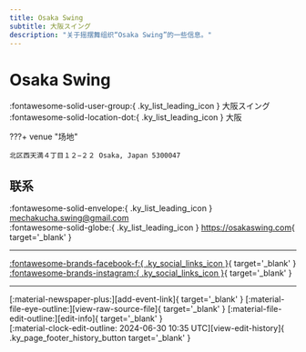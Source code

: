 ```yaml
---
title: Osaka Swing
subtitle: 大阪スイング
description: "关于摇摆舞组织“Osaka Swing”的一些信息。"
---
```


# Osaka Swing

:fontawesome-solid-user-group:{ .ky_list_leading_icon } 大阪スイング  
:fontawesome-solid-location-dot:{ .ky_list_leading_icon } 大阪  


???+ venue "场地"

    北区西天満４丁目１２−２２ Osaka, Japan 5300047  

## 联系

:fontawesome-solid-envelope:{ .ky_list_leading_icon } <mechakucha.swing@gmail.com>  
:fontawesome-solid-globe:{ .ky_list_leading_icon } <https://osakaswing.com>{ target='_blank' }  

---

 [:fontawesome-brands-facebook-f:{ .ky_social_links_icon }](https://www.facebook.com/osakaswing){ target='_blank' } [:fontawesome-brands-instagram:{ .ky_social_links_icon }](https://instagram.com/osakaswing){ target='_blank' }

---

<div class="ky_page_footer" markdown>
<div class="ky_page_footer_trailing" markdown="span">
[:material-newspaper-plus:][add-event-link]{ target='_blank' }
[:material-file-eye-outline:][view-raw-source-file]{ target='_blank' }
[:material-file-edit-outline:][edit-info]{ target='_blank' }
</div>
<div class="ky_page_footer_leading" markdown="span">
[:material-clock-edit-outline: 2024-06-30 10:35 UTC][view-edit-history]{ .ky_page_footer_history_button target='_blank' }
</div>
</div>

[add-event-link]: https://github.com/swingdance/events/issues/new?assignees=&labels=add+event&projects=&template=02-add_entity.yml&title=%5Bjp%5D%20%3CName%3E&region=jp&province=Osaka&city=Osaka&org_id=osaka-swing "添加活动"
[view-raw-source-file]: https://github.com/swingdance/orgs/blob/main/jp/osaka-swing.json "查看原始源文件"
[edit-info]: https://github.com/swingdance/orgs/issues/new?assignees=&labels=update+org&projects=&template=03-update_entity.yml&title=%5Bjp%5D%20Osaka%20Swing&region=jp&id=osaka-swing&name=Osaka%20Swing "编辑信息"

[view-edit-history]: https://github.com/swingdance/orgs/commits/main/jp/osaka-swing.json "查看编辑历史"

